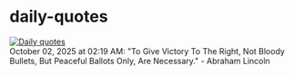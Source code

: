 # daily-quotes
[![Daily quotes](https://github.com/ceepu8/daily-quotes/actions/workflows/daily-quote.yml/badge.svg)](https://github.com/ceepu8/daily-quotes/actions/workflows/daily-quote.yml)<br/>
October 02, 2025 at 02:19 AM: "To Give Victory To The Right, Not Bloody Bullets, But Peaceful Ballots Only, Are Necessary." - Abraham Lincoln
